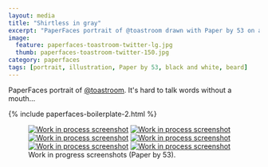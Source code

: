 ```yaml
---
layout: media
title: "Shirtless in gray"
excerpt: "PaperFaces portrait of @toastroom drawn with Paper by 53 on an iPad."
image: 
  feature: paperfaces-toastroom-twitter-lg.jpg
  thumb: paperfaces-toastroom-twitter-150.jpg
category: paperfaces
tags: [portrait, illustration, Paper by 53, black and white, beard]
---
```


PaperFaces portrait of [@toastroom](http://twitter.com/toastroom). It's hard to talk words without a mouth…

{% include paperfaces-boilerplate-2.html %}

<figure class="half">
	<a href="{{ site.url }}/images/paperfaces-toastroom-process-1-lg.jpg"><img src="{{ site.url }}/images/paperfaces-toastroom-process-1-600.jpg" alt="Work in process screenshot"></a>
	<a href="{{ site.url }}/images/paperfaces-toastroom-process-2-lg.jpg"><img src="{{ site.url }}/images/paperfaces-toastroom-process-2-600.jpg" alt="Work in process screenshot"></a>
	<a href="{{ site.url }}/images/paperfaces-toastroom-process-3-lg.jpg"><img src="{{ site.url }}/images/paperfaces-toastroom-process-3-600.jpg" alt="Work in process screenshot"></a>
	<a href="{{ site.url }}/images/paperfaces-toastroom-process-4-lg.jpg"><img src="{{ site.url }}/images/paperfaces-toastroom-process-4-600.jpg" alt="Work in process screenshot"></a>
	<a href="{{ site.url }}/images/paperfaces-toastroom-process-5-lg.jpg"><img src="{{ site.url }}/images/paperfaces-toastroom-process-5-600.jpg" alt="Work in process screenshot"></a>
	<a href="{{ site.url }}/images/paperfaces-toastroom-process-6-lg.jpg"><img src="{{ site.url }}/images/paperfaces-toastroom-process-6-600.jpg" alt="Work in process screenshot"></a>
	<figcaption>Work in progress screenshots (Paper by 53).</figcaption>
</figure>